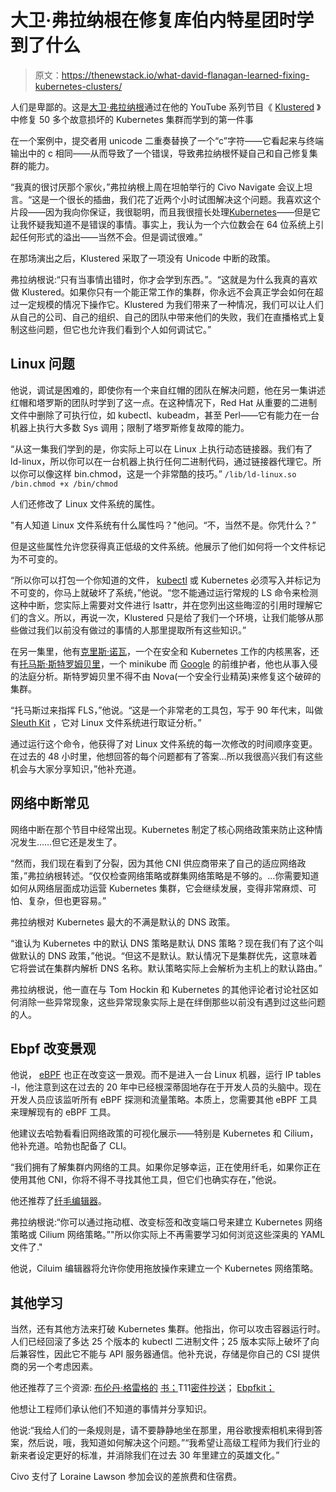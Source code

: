 # 大卫·弗拉纳根在修复库伯内特星团时学到了什么

> 原文：<https://thenewstack.io/what-david-flanagan-learned-fixing-kubernetes-clusters/>

人们是卑鄙的。这是[大卫·弗拉纳根](https://www.linkedin.com/in/rawkode/?originalSubdomain=uk)通过在他的 YouTube 系列节目《 [Klustered](https://www.youtube.com/@RawkodeAcademy/videos) 》中修复 50 多个故意损坏的 Kubernetes 集群而学到的第一件事

在一个案例中，提交者用 unicode 二重奏替换了一个“c”字符——它看起来与终端输出中的 c 相同——从而导致了一个错误，导致弗拉纳根怀疑自己和自己修复集群的能力。

“我真的很讨厌那个家伙，”弗拉纳根上周在坦帕举行的 Civo Navigate 会议上坦言。“这是一个很长的插曲，我们花了近两个小时试图解决这个问题。我喜欢这个片段——因为我向你保证，我很聪明，而且我很擅长处理[Kubernetes](https://thenewstack.io/key-concepts/kubernetes/)——但是它让我怀疑我知道不是错误的事情。事实上，我认为一个六位数会在 64 位系统上引起任何形式的溢出——当然不会。但是调试很难。”

在那场演出之后，Klustered 采取了一项没有 Unicode 中断的政策。

弗拉纳根说:“只有当事情出错时，你才会学到东西。”。“这就是为什么我真的喜欢做 Klustered。如果你只有一个能正常工作的集群，你永远不会真正学会如何在超过一定规模的情况下操作它。Klustered 为我们带来了一种情况，我们可以让人们从自己的公司、自己的组织、自己的团队中带来他们的失败，我们在直播格式上复制这些问题，但它也允许我们看到个人如何调试它。”

## Linux 问题

他说，调试是困难的，即使你有一个来自红帽的团队在解决问题，他在另一集讲述红帽和塔罗斯的团队时学到了这一点。在这种情况下，Red Hat 从重要的二进制文件中删除了可执行位，如 kubectl、kubeadm，甚至 Perl——它有能力在一台机器上执行大多数 Sys 调用；限制了塔罗斯修复故障的能力。

“从这一集我们学到的是，你实际上可以在 Linux 上执行动态链接器。我们有了 ld-linux，所以你可以在一台机器上执行任何二进制代码，通过链接器代理它。所以你可以像这样 bin.chmod，这是一个非常酷的技巧。”
`/lib/ld-linux.so  /bin.chmod +x /bin/chmod`

人们还修改了 Linux 文件系统的属性。

"有人知道 Linux 文件系统有什么属性吗？"他问。“不，当然不是。你凭什么？”

但是这些属性允许您获得真正低级的文件系统。他展示了他们如何将一个文件标记为不可变的。

“所以你可以打包一个你知道的文件， [kubectl](https://thenewstack.io/kubecost-monitor-kubernetes-costs-with-kubectl/) 或 Kubernetes 必须写入并标记为不可变的，你马上就破坏了系统，”他说。“您不能通过运行常规的 LS 命令来检测这种中断，您实际上需要对文件进行 lsattr，并在您列出这些晦涩的引用时理解它们的含义。所以，再说一次，Klustered 只是给了我们一个环境，让我们能够从那些做过我们以前没有做过的事情的人那里提取所有这些知识。”

在另一集里，他有[克里斯·诺瓦](https://github.com/krisnova)，一个在安全和 Kubernetes 工作的内核黑客，还有[托马斯·斯特罗姆贝里](https://stromberg.org/t/)，一个 minikube 而 [Google](https://thenewstack.io/run-a-google-kubernetes-engine-cluster-for-under-25-month/) 的前维护者，他也从事入侵的法庭分析。斯特罗姆贝里不得不由 Nova(一个安全行业精英)来修复这个破碎的集群。

“托马斯过来指挥 FLS，”他说。“这是一个非常老的工具包，写于 90 年代末，叫做 [Sleuth Kit](http://www.sleuthkit.org/sleuthkit/man/fls.html) ，它对 Linux 文件系统进行取证分析。”

通过运行这个命令，他获得了对 Linux 文件系统的每一次修改的时间顺序变更。在过去的 48 小时里，他想回答的每个问题都有了答案…所以我很高兴我们有这些机会与大家分享知识，”他补充道。

## 网络中断常见

网络中断在那个节目中经常出现。Kubernetes 制定了核心网络政策来防止这种情况发生……但它还是发生了。

“然而，我们现在看到了分裂，因为其他 CNI 供应商带来了自己的适应网络政策，”弗拉纳根转述。“仅仅检查网络策略或群集网络策略是不够的。…你需要知道如何从网络层面成功运营 Kubernetes 集群，它会继续发展，变得非常麻烦、可怕、复杂，但也更容易。”

弗拉纳根对 Kubernetes 最大的不满是默认的 DNS 政策。

“谁认为 Kubernetes 中的默认 DNS 策略是默认 DNS 策略？现在我们有了这个叫做默认的 DNS 政策，”他说。“但这不是默认。默认情况下是集群优先，这意味着它将尝试在集群内解析 DNS 名称。默认策略实际上会解析为主机上的默认路由。”

弗拉纳根说，他一直在与 Tom Hockin 和 Kubernetes 的其他评论者讨论社区如何消除一些异常现象，这些异常现象实际上是在绊倒那些以前没有遇到过这些问题的人。

## Ebpf 改变景观

他说， [eBPF](https://ebpf.io/) 也正在改变这一景观。而不是进入一台 Linux 机器，运行 IP tables -l，他注意到这在过去的 20 年中已经根深蒂固地存在于开发人员的头脑中。现在开发人员应该监听所有 eBPF 探测和流量策略。本质上，您需要其他 eBPF 工具来理解现有的 eBPF 工具。

他建议去哈勃看看旧网络政策的可视化展示——特别是 Kubernetes 和 Cilium，他补充道。哈勃也配备了 CLI。

“我们拥有了解集群内网络的工具。如果你足够幸运，正在使用纤毛，如果你正在使用其他 CNI，你将不得不寻找其他工具，但它们也确实存在，”他说。

他还推荐了[纤毛编辑器](https://editors.cilium.io)。

弗拉纳根说:“你可以通过拖动框、改变标签和改变端口号来建立 Kubernetes 网络策略或 Cilium 网络策略。”"所以你实际上不再需要学习如何浏览这些深奥的 YAML 文件了."

他说，Ciluim 编辑器将允许你使用拖放操作来建立一个 Kubernetes 网络策略。

## 其他学习

当然，还有其他方法来打破 Kubernetes 集群。他指出，你可以攻击容器运行时。人们已经回滚了多达 25 个版本的 kubectl 二进制文件；25 版本实际上破坏了向后兼容性，因此它不能与 API 服务器通信。他补充说，存储是你自己的 CSI 提供商的另一个考虑因素。

他还推荐了三个资源:
[布伦丹·格雷格的](https://www.linkedin.com/in/brendangregg/?originalSubdomain=au) [书；](http://Brendangregg.com/bpf-performance-tools-book.html)T11[密件抄送](https://github.com/iovisor/bcc)；
[Ebpfkit；](https://github.com/Gui774ume/ebpfkit)

他想让工程师们承认他们不知道的事情并分享知识。

他说:“我给人们的一条规则是，请不要静静地坐在那里，用谷歌搜索相机来得到答案，然后说，哦，我知道如何解决这个问题。”“我希望让高级工程师为我们行业的新来者设定更好的标准，并消除我们在过去 30 年里建立的英雄文化。”

Civo 支付了 Loraine Lawson 参加会议的差旅费和住宿费。

<svg xmlns:xlink="http://www.w3.org/1999/xlink" viewBox="0 0 68 31" version="1.1"><title>Group</title> <desc>Created with Sketch.</desc></svg>